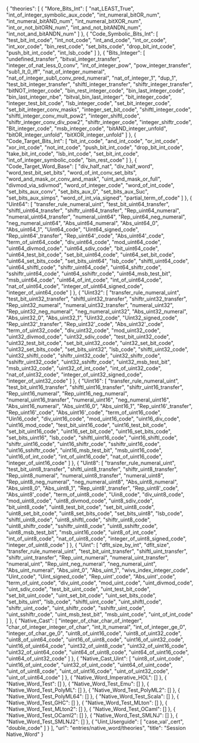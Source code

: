 {
    "theories": [
        {
            "More_Bits_Int": [
                "nat_LEAST_True",
                "int_of_integer_symbolic_aux_code",
                "int_numeral_bitOR_num",
                "int_numeral_bitAND_num",
                "int_numeral_bitXOR_num",
                "int_or_not_bitORN_num",
                "int_and_not_bitANDN_num",
                "int_not_and_bitANDN_num"
            ]
        },
        {
            "Code_Symbolic_Bits_Int": [
                "test_bit_int_code",
                "int_not_code",
                "int_and_code",
                "int_or_code",
                "int_xor_code",
                "bin_rest_code",
                "set_bits_code",
                "drop_bit_int_code",
                "push_bit_int_code",
                "int_lsb_code"
            ]
        },
        {
            "Bits_Integer": [
                "undefined_transfer",
                "bitval_integer_transfer",
                "integer_of_nat_less_0_conv",
                "int_of_integer_pow",
                "pow_integer_transfer",
                "sub1_lt_0_iff",
                "nat_of_integer_numeral",
                "nat_of_integer_sub1_conv_pred_numeral",
                "nat_of_integer_1",
                "dup_1",
                "test_bit_integer_transfer",
                "shiftl_integer_transfer",
                "shiftr_integer_transfer",
                "bitNOT_integer_code",
                "bin_rest_integer_code",
                "bin_last_integer_code",
                "bin_last_integer_nbe",
                "bitval_bin_last_integer",
                "bit_integer_code",
                "integer_test_bit_code",
                "lsb_integer_code",
                "set_bit_integer_code",
                "set_bit_integer_conv_masks",
                "integer_set_bit_code",
                "shiftl_integer_code",
                "shiftl_integer_conv_mult_pow2",
                "integer_shiftl_code",
                "shiftr_integer_conv_div_pow2",
                "shiftr_integer_code",
                "integer_shiftr_code",
                "Bit_integer_code",
                "msb_integer_code",
                "bitAND_integer_unfold",
                "bitOR_integer_unfold",
                "bitXOR_integer_unfold"
            ]
        },
        {
            "Code_Target_Bits_Int": [
                "bit_int_code",
                "and_int_code",
                "or_int_code",
                "xor_int_code",
                "not_int_code",
                "push_bit_int_code",
                "drop_bit_int_code",
                "take_bit_int_code",
                "lsb_int_code",
                "set_bit_int_code",
                "int_of_integer_symbolic_code",
                "bin_rest_code"
            ]
        },
        {
            "Code_Target_Word_Base": [
                "div_half_nat",
                "div_half_word",
                "word_test_bit_set_bits",
                "word_of_int_conv_set_bits",
                "word_and_mask_or_conv_and_mask",
                "uint_and_mask_or_full",
                "divmod_via_sdivmod",
                "word_of_integer_code",
                "word_of_int_code",
                "set_bits_aux_conv",
                "set_bits_aux_0",
                "set_bits_aux_Suc",
                "set_bits_aux_simps",
                "word_of_int_via_signed",
                "partial_term_of_code"
            ]
        },
        {
            "Uint64": [
                "transfer_rule_numeral_uint",
                "test_bit_uint64_transfer",
                "shiftl_uint64_transfer",
                "shiftr_uint64_transfer",
                "Rep_uint64_numeral",
                "numeral_uint64_transfer",
                "numeral_uint64",
                "Rep_uint64_neg_numeral",
                "neg_numeral_uint64",
                "Abs_uint64_numeral",
                "Abs_uint64_0",
                "Abs_uint64_1",
                "Uint64_code",
                "Uint64_signed_code",
                "Rep_uint64'_transfer",
                "Rep_uint64'_code",
                "Abs_uint64'_code",
                "term_of_uint64_code",
                "div_uint64_code",
                "mod_uint64_code",
                "uint64_divmod_code",
                "uint64_sdiv_code",
                "bit_uint64_code",
                "uint64_test_bit_code",
                "set_bit_uint64_code",
                "uint64_set_bit_code",
                "uint64_set_bits_code",
                "set_bits_uint64",
                "lsb_code",
                "shiftl_uint64_code",
                "uint64_shiftl_code",
                "shiftr_uint64_code",
                "uint64_shiftr_code",
                "sshiftr_uint64_code",
                "uint64_sshiftr_code",
                "uint64_msb_test_bit",
                "msb_uint64_code",
                "uint64_of_int_code",
                "int_of_uint64_code",
                "nat_of_uint64_code",
                "integer_of_uint64_signed_code",
                "integer_of_uint64_code"
            ]
        },
        {
            "Uint32": [
                "transfer_rule_numeral_uint",
                "test_bit_uint32_transfer",
                "shiftl_uint32_transfer",
                "shiftr_uint32_transfer",
                "Rep_uint32_numeral",
                "numeral_uint32_transfer",
                "numeral_uint32",
                "Rep_uint32_neg_numeral",
                "neg_numeral_uint32",
                "Abs_uint32_numeral",
                "Abs_uint32_0",
                "Abs_uint32_1",
                "Uint32_code",
                "Uint32_signed_code",
                "Rep_uint32'_transfer",
                "Rep_uint32'_code",
                "Abs_uint32'_code",
                "term_of_uint32_code",
                "div_uint32_code",
                "mod_uint32_code",
                "uint32_divmod_code",
                "uint32_sdiv_code",
                "test_bit_uint32_code",
                "uint32_test_bit_code",
                "set_bit_uint32_code",
                "uint32_set_bit_code",
                "uint32_set_bits_code",
                "set_bits_uint32",
                "lsb_code",
                "shiftl_uint32_code",
                "uint32_shiftl_code",
                "shiftr_uint32_code",
                "uint32_shiftr_code",
                "sshiftr_uint32_code",
                "uint32_sshiftr_code",
                "uint32_msb_test_bit",
                "msb_uint32_code",
                "uint32_of_int_code",
                "int_of_uint32_code",
                "nat_of_uint32_code",
                "integer_of_uint32_signed_code",
                "integer_of_uint32_code"
            ]
        },
        {
            "Uint16": [
                "transfer_rule_numeral_uint",
                "test_bit_uint16_transfer",
                "shiftl_uint16_transfer",
                "shiftr_uint16_transfer",
                "Rep_uint16_numeral",
                "Rep_uint16_neg_numeral",
                "numeral_uint16_transfer",
                "numeral_uint16",
                "neg_numeral_uint16",
                "Abs_uint16_numeral",
                "Abs_uint16_0",
                "Abs_uint16_1",
                "Rep_uint16'_transfer",
                "Rep_uint16'_code",
                "Abs_uint16'_code",
                "term_of_uint16_code",
                "Uin16_code",
                "div_uint16_code",
                "mod_uint16_code",
                "uint16_div_code",
                "uint16_mod_code",
                "test_bit_uint16_code",
                "uint16_test_bit_code",
                "set_bit_uint16_code",
                "uint16_set_bit_code",
                "uint16_set_bits_code",
                "set_bits_uint16",
                "lsb_code",
                "shiftl_uint16_code",
                "uint16_shiftl_code",
                "shiftr_uint16_code",
                "uint16_shiftr_code",
                "sshiftr_uint16_code",
                "uint16_sshiftr_code",
                "uint16_msb_test_bit",
                "msb_uint16_code",
                "uint16_of_int_code",
                "int_of_uint16_code",
                "nat_of_uint16_code",
                "integer_of_uint16_code"
            ]
        },
        {
            "Uint8": [
                "transfer_rule_numeral_uint",
                "test_bit_uint8_transfer",
                "shiftl_uint8_transfer",
                "shiftr_uint8_transfer",
                "Rep_uint8_numeral",
                "numeral_uint8_transfer",
                "numeral_uint8",
                "Rep_uint8_neg_numeral",
                "neg_numeral_uint8",
                "Abs_uint8_numeral",
                "Abs_uint8_0",
                "Abs_uint8_1",
                "Rep_uint8'_transfer",
                "Rep_uint8'_code",
                "Abs_uint8'_code",
                "term_of_uint8_code",
                "Uin8_code",
                "div_uint8_code",
                "mod_uint8_code",
                "uint8_divmod_code",
                "uint8_sdiv_code",
                "bit_uint8_code",
                "uint8_test_bit_code",
                "set_bit_uint8_code",
                "uint8_set_bit_code",
                "uint8_set_bits_code",
                "set_bits_uint8",
                "lsb_code",
                "shiftl_uint8_code",
                "uint8_shiftl_code",
                "shiftr_uint8_code",
                "uint8_shiftr_code",
                "sshiftr_uint8_code",
                "uint8_sshiftr_code",
                "uint8_msb_test_bit",
                "msb_uint16_code",
                "uint8_of_int_code",
                "int_of_uint8_code",
                "nat_of_uint8_code",
                "integer_of_uint8_signed_code",
                "integer_of_uint8_code"
            ]
        },
        {
            "Uint": [
                "dflt_size_by_int",
                "dflt_size",
                "transfer_rule_numeral_uint",
                "test_bit_uint_transfer",
                "shiftl_uint_transfer",
                "shiftr_uint_transfer",
                "Rep_uint_numeral",
                "numeral_uint_transfer",
                "numeral_uint",
                "Rep_uint_neg_numeral",
                "neg_numeral_uint",
                "Abs_uint_numeral",
                "Abs_uint_0",
                "Abs_uint_1",
                "wivs_index_integer_code",
                "Uint_code",
                "Uint_signed_code",
                "Rep_uint'_code",
                "Abs_uint'_code",
                "term_of_uint_code",
                "div_uint_code",
                "mod_uint_code",
                "uint_divmod_code",
                "uint_sdiv_code",
                "test_bit_uint_code",
                "uint_test_bit_code",
                "set_bit_uint_code",
                "uint_set_bit_code",
                "uint_set_bits_code",
                "set_bits_uint",
                "lsb_code",
                "shiftl_uint_code",
                "uint_shiftl_code",
                "shiftr_uint_code",
                "uint_shiftr_code",
                "sshiftr_uint_code",
                "uint_sshiftr_code",
                "uint_msb_test_bit",
                "msb_uint_code",
                "uint_of_int_code"
            ]
        },
        {
            "Native_Cast": [
                "integer_of_char_char_of_integer",
                "char_of_integer_integer_of_char",
                "int_lt_numeral",
                "int_of_integer_ge_0",
                "integer_of_char_ge_0",
                "uint8_of_uint16_code",
                "uint8_of_uint32_code",
                "uint8_of_uint64_code",
                "uint16_of_uint8_code",
                "uint16_of_uint32_code",
                "uint16_of_uint64_code",
                "uint32_of_uint8_code",
                "uint32_of_uint16_code",
                "uint32_of_uint64_code",
                "uint64_of_uint8_code",
                "uint64_of_uint16_code",
                "uint64_of_uint32_code"
            ]
        },
        {
            "Native_Cast_Uint": [
                "uint8_of_uint_code",
                "uint16_of_uint_code",
                "uint32_of_uint_code",
                "uint64_of_uint_code",
                "uint_of_uint8_code",
                "uint_of_uint16_code",
                "uint_of_uint32_code",
                "uint_of_uint64_code"
            ]
        },
        {
            "Native_Word_Imperative_HOL": []
        },
        {
            "Native_Word_Test": []
        },
        {
            "Native_Word_Test_Emu": []
        },
        {
            "Native_Word_Test_PolyML": []
        },
        {
            "Native_Word_Test_PolyML2": []
        },
        {
            "Native_Word_Test_PolyML64": []
        },
        {
            "Native_Word_Test_Scala": []
        },
        {
            "Native_Word_Test_GHC": []
        },
        {
            "Native_Word_Test_MLton": []
        },
        {
            "Native_Word_Test_MLton2": []
        },
        {
            "Native_Word_Test_OCaml": []
        },
        {
            "Native_Word_Test_OCaml2": []
        },
        {
            "Native_Word_Test_SMLNJ": []
        },
        {
            "Native_Word_Test_SMLNJ2": []
        },
        {
            "Uint_Userguide": [
                "case_val'_cert",
                "double_code"
            ]
        }
    ],
    "url": "entries/native_word/theories",
    "title": "Session Native_Word"
}